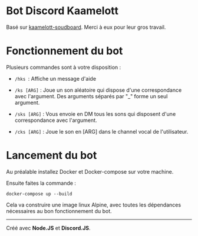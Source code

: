 # Bot Discord Kaamelott

Basé sur [kaamelott-soudboard](https://github.com/2ec0b4/kaamelott-soundboard). Merci à eux pour leur gros travail.

# Fonctionnement du bot

Plusieurs commandes sont à votre disposition :

- `/hks `: Affiche un message d'aide

- `/ks [ARG]` : Joue un son aléatoire qui dispose d'une correspondance avec l'argument. Des arguments séparés par "_" forme un seul argument.

- `/sks [ARG]` : Vous envoie en DM tous les sons qui disposent d'une correspondance avec l'argument.

- `/cks [ARG]` : Joue le son en [ARG] dans le channel vocal de l'utilisateur.

# Lancement du bot

Au préalable installez Docker et Docker-compose sur votre machine.

Ensuite faites la commande :

```docker-compose up --build```

Cela va construire une image linux Alpine, avec toutes les dépendances nécessaires au bon fonctionnement du bot.
 
----
Créé avec **Node.JS** et **Discord.JS**.
